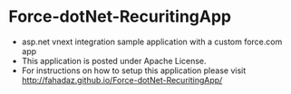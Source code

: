 # Force-dotNet-RecuritingApp
* asp.net vnext integration sample application with a custom force.com app 
* This application is posted under Apache License.
* For instructions on how to setup this application please visit http://fahadaz.github.io/Force-dotNet-RecuritingApp/
